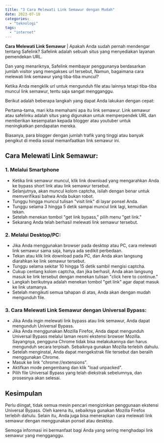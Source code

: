```yaml
---
title: "3 Cara Melewati Link Semawur dengan Mudah"
date: 2023-07-18
categories: 
  - "teknologi"
tags: 
  - "internet"
---
```


**Cara Melewati Link Semawur** | Apakah Anda sudah pernah mendengar tentang Safelink? Safelink adalah sebuah situs yang menyediakan layanan pemendekan URL.

Dan yang menariknya, Safelink membayar penggunanya berdasarkan jumlah visitor yang mengakses url tersebut, Namun, bagaimana cara melewati link semawur yang tiba-tiba muncul?

Ketika Anda mengklik url untuk mengunduh file atau lainnya tetapi tiba-tiba muncul link semawur, tentu saja sangat mengganggu.

Berikut adalah beberapa langkah yang dapat Anda lakukan dengan cepat:

Pertama-tama, mari kita memahami apa itu link semawur. Link semawur atau safelinku adalah situs yang digunakan untuk memperpendek URL dan memberikan kesempatan kepada blogger atau youtuber untuk meningkatkan pendapatan mereka.

Biasanya, para blogger dengan jumlah trafik yang tinggi atau banyak pengikut di media sosial memanfaatkan link semawur ini.

## Cara Melewati Link Semawur:

### 1\. Melalui Smartphone

- Ketika link semawur muncul, klik link download yang mengarahkan Anda ke bypass short link atau link semawur tersebut.
- Selanjutnya, akan muncul kolom captcha, isilah dengan benar untuk memverifikasi bahwa Anda bukan robot.
- Tunggu hingga muncul tulisan "visit link" di layar ponsel Anda.
- Tunggu selama 3 hingga 5 detik sampai muncul link lagi, kemudian tekan.
- Setelah menekan tombol "get link bypass," pilih menu "get link."
- Sekarang Anda telah berhasil melewati link semawur tersebut.

### 2\. Melalui Desktop/PC:

- Jika Anda menggunakan browser pada desktop atau PC, cara melewati link semawur sama saja, hanya ada sedikit perbedaan.
- Tekan atau klik link download pada PC, dan Anda akan langsung diarahkan ke link semawur tersebut.
- Tunggu selama sekitar 10 hingga 15 detik sambil mengisi captcha.
- Cukup centang kolom captcha, dan jika berhasil, Anda akan langsung masuk ke link tersebut dengan menekan tulisan "click here to continue."
- Langkah berikutnya adalah menekan tombol "get link" agar dapat masuk ke link utamanya.
- Setelah mengikuti semua tahapan di atas, Anda akan dengan mudah mengunduh file.

### 3\. Cara Melewati Link Semawur dengan Universal Bypass:

- Jika Anda ingin melewati link bypass atau link semawur, Anda dapat mengunduh Universal Bypass.
- Jika Anda menggunakan Mozilla Firefox, Anda dapat mengunduh Universal Bypass melalui laman resmi ekstensi browser Mozilla. Sayangnya, pengguna Chrome tidak bisa melakukannya dan harus mengunduh secara terpisah. Sebaiknya gunakan Mozilla terlebih dahulu.
- Setelah menginstal, Anda dapat mengekstrak file tersebut dan beralih menggunakan Chrome.
- Masuk ke link "chrome://extensions".
- Aktifkan mode pengembang dan klik "load unpacked".
- Pilih file Universal Bypass yang telah diekstrak sebelumnya, dan prosesnya akan selesai.

## Kesimpulan

Perlu diingat, tidak semua mesin pencari mengizinkan penggunaan ekstensi Universal Bypass. Oleh karena itu, sebaiknya gunakan Mozilla Firefox terlebih dahulu. Selain itu, Anda juga bisa menerapkan cara melewati link semawur dengan menggunakan ponsel atau desktop.

Semoga informasi ini bermanfaat bagi Anda yang sering menghadapi link semawur yang mengganggu.

